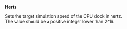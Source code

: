 **Hertz**

Sets the target simulation speed of the CPU clock in hertz.  
The value should be a positive integer lower than 2^16.
